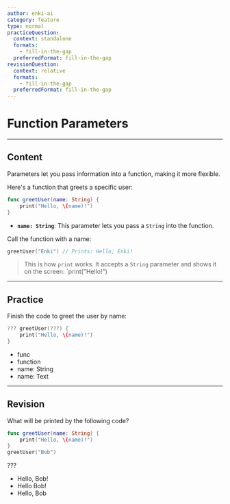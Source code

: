 ```yaml
---
author: enki-ai
category: feature
type: normal
practiceQuestion:
  context: standalone
  formats:
    - fill-in-the-gap
  preferredFormat: fill-in-the-gap
revisionQuestion:
  context: relative
  formats:
    - fill-in-the-gap
  preferredFormat: fill-in-the-gap
---
```


# Function Parameters

---
## Content

Parameters let you pass information into a function, making it more flexible.

Here's a function that greets a specific user:

```swift
func greetUser(name: String) {
    print("Hello, \(name)!")
}
```

- **`name: String`**: This parameter lets you pass a `String` into the function.

Call the function with a name:

```swift
greetUser("Enki") // Prints: Hello, Enki!
```

> This is how `print` works. It accepts a `String` parameter and shows it on the screen: `print("Hello!")

---
## Practice

Finish the code to greet the user by name:

```swift
??? greetUser(???) {
    print("Hello, \(name)!")
}
```

- func
- function
- name: String
- name: Text

---
## Revision

What will be printed by the following code?

```swift
func greetUser(name: String) {
    print("Hello, \(name)!")
}
greetUser("Bob")
```

???

- Hello, Bob!
- Hello Bob!
- Hello, Bob
